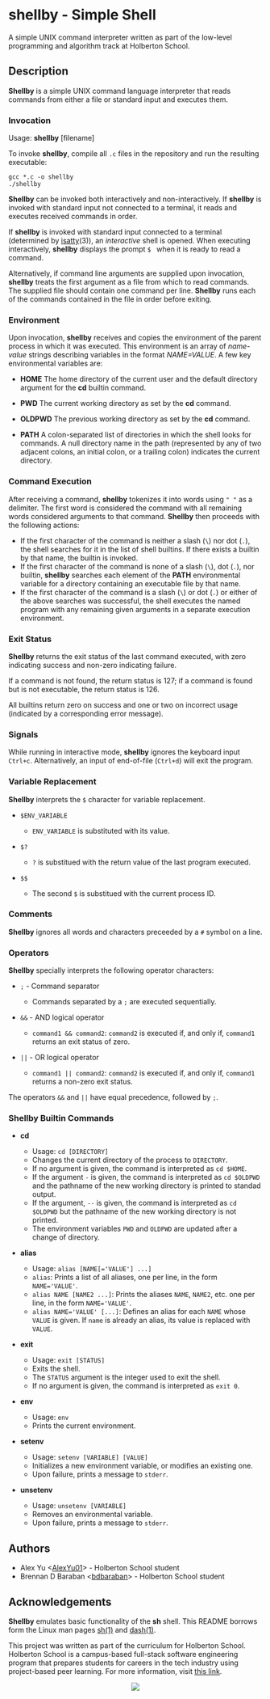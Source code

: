 # shellby - Simple Shell

A simple UNIX command interpreter written as part of the low-level programming and algorithm track at Holberton School.

## Description

**Shellby** is a simple UNIX command language interpreter that reads commands from either a file or standard input and executes them.

### Invocation
Usage: **shellby** [filename]

To invoke **shellby**, compile all `.c` files in the repository and run the resulting executable:

```
gcc *.c -o shellby
./shellby
```

**Shellby** can be invoked both interactively and non-interactively. If **shellby** is invoked with standard input not connected to a terminal, it reads and executes received commands in order.

If **shellby** is invoked with standard input connected to a terminal (determined by [isatty](https://linux.die.net/man/3/isatty)(3)), an *interactive* shell is opened. When executing interactively, **shellby** displays the prompt `$ ` when it is ready to read a command.

Alternatively, if command line arguments are supplied upon invocation, **shellby** treats the first argument as a file from which to read commands. The supplied file should contain one command per line. **Shellby** runs each of the commands contained in the file in order before exiting.

### Environment
Upon invocation, **shellby** receives and copies the environment of the parent process in which it was executed. This environment is an array of *name-value* strings describing variables in the format *NAME=VALUE*. A few key environmental variables are:
* **HOME**
The home directory of the current user and the default directory argument for the **cd** builtin command.

* **PWD**
The current working directory as set by the **cd** command.

* **OLDPWD**
The previous working directory as set by the **cd** command.

* **PATH**
A colon-separated list of directories in which the shell looks for commands. A null directory name in the path (represented by any of two adjacent colons, an initial colon, or a trailing colon) indicates the current directory.

### Command Execution
After receiving a command, **shellby** tokenizes it into words using `" "` as a delimiter. The first word is considered the command with all remaining words considered arguments to that command. **Shellby** then proceeds with the following actions:
* If the first character of the command is neither a slash (`\`) nor dot (`.`), the shell searches for it in the list of shell builtins. If there exists a builtin by that name, the builtin is invoked.
* If the first character of the command is none of a slash (`\`), dot (`.`), nor builtin, **shellby** searches each element of the **PATH** environmental variable for a directory containing an executable file by that name.
* If the first character of the command is a slash (`\`) or dot (`.`) or either of the above searches was successful, the shell executes the named program with any remaining given arguments in a separate execution environment.

### Exit Status
**Shellby** returns the exit status of the last command executed, with zero indicating success and non-zero indicating failure.

If a command is not found, the return status is 127; if a command is found but is not executable, the return status is 126.

All builtins return zero on success and one or two on incorrect usage (indicated by a corresponding error message).

### Signals
While running in interactive mode, **shellby** ignores the keyboard input `Ctrl+c`. Alternatively, an input of end-of-file (`Ctrl+d`) will exit the program. 

### Variable Replacement
**Shellby** interprets the `$` character for variable replacement.
* `$ENV_VARIABLE`
  * `ENV_VARIABLE` is substituted with its value.

* `$?`
  * `?` is substitued with the return value of the last program executed.

* `$$`
  * The second `$` is substitued with the current process ID.

### Comments
**Shellby** ignores all words and characters preceeded by a `#` symbol on a line.

### Operators
**Shellby** specially interprets the following operator characters:
* `;` - Command separator
  * Commands separated by a `;` are executed sequentially.

* `&&` - AND logical operator
  * `command1 && command2`: `command2` is executed if, and only if, `command1` returns an exit status of zero.

* `||` - OR logical operator
  * `command1 || command2`: `command2` is executed if, and only if, `command1` returns a non-zero exit status.

The operators `&&` and `||` have equal precedence, followed by `;`.

### Shellby Builtin Commands
* **cd**
  * Usage: `cd [DIRECTORY]`
  * Changes the current directory of the process to `DIRECTORY`.
  * If no argument is given, the command is interpreted as `cd $HOME`.
  * If the argument `-` is given, the command is interpreted as `cd $OLDPWD` and the pathname of the new working directory is printed to standad output.
  * If the argument, `--` is given, the command is interpreted as `cd $OLDPWD` but the pathname of the new working directory is not printed.
  * The environment variables `PWD` and `OLDPWD` are updated after a change of directory.

* **alias**
  * Usage: `alias [NAME[='VALUE'] ...]`
  * `alias`: Prints a list of all aliases, one per line, in the form `NAME='VALUE'`.
  * `alias NAME [NAME2 ...]`: Prints the aliases `NAME`, `NAME2`, etc. one per line, in the form `NAME='VALUE'`.
  * `alias NAME='VALUE' [...]`: Defines an alias for each `NAME` whose `VALUE` is given. If `name` is already an alias, its value is replaced with `VALUE`.

* **exit**
  * Usage: `exit [STATUS]`
  * Exits the shell.
  * The `STATUS` argument is the integer used to exit the shell.
  * If no argument is given, the command is interpreted as `exit 0`.

* **env**
  * Usage: `env`
  * Prints the current environment.

* **setenv**
  * Usage: `setenv [VARIABLE] [VALUE]`
  * Initializes a new environment variable, or modifies an existing one.
  * Upon failure, prints a message to `stderr`.

* **unsetenv**
  * Usage: `unsetenv [VARIABLE]`
  * Removes an environmental variable.
  * Upon failure, prints a message to `stderr`.

## Authors
* Alex Yu <[AlexYu01](https://github.com/AlexYu01)> - Holberton School student
* Brennan D Baraban <[bdbaraban](https://github.com/bdbaraban)> - Holberton School student

## Acknowledgements
**Shellby** emulates basic functionality of the **sh** shell. This README borrows form the Linux man pages [sh(1)](https://linux.die.net/man/1/sh) and [dash(1)](https://linux.die.net/man/1/dash).

This project was written as part of the curriculum for Holberton School. Holberton School is a campus-based full-stack software engineering program that prepares students for careers in the tech industry using project-based peer learning. For more information, visit [this link](https://www.holbertonschool.com/).

<p align="center">
  <img src="http://www.holbertonschool.com/holberton-logo.png">
</p>
